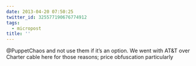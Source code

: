 ```yaml
---
date: 2013-04-20 07:50:25
twitter_id: 325577190676774912
tags:
  - micropost
title: ''
---
```


@PuppetChaos and not use them if it’s an option. We went with AT&amp;T over Charter cable here for those reasons; price obfuscation particularly
